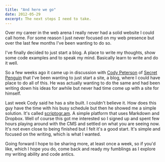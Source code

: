 ```yaml
---
title: "And here we go"
date: 2012-05-29
excerpt: The next steps I need to take.
---
```


Over my career in the web arena I really never had a solid website I could call home. For some reason I just never focused on my web presence but over the last few months I've been wanting to do so.

I've finally decided to just start a blog. A place to write my thoughts, show some code examples and to speak my mind. Basically learn to write and do it well.

So a few weeks ago it came up in discussion with [Cody Peterson](http://blog.codyjamespeterson.com) of [Secret Penguin](http://secretpenguin.com) that I've been wanting to just start a site, a blog, where I could have place to do all of this. He was actually wanting to do the same and had been writing down his ideas for awhile but never had time come up with a site for himself.

Last week Cody said he has a site built. I couldn't believe it. How does this guy have the time with his busy schedule but then he showed me a simple solution. It's called [scriptogr.am](http://scriptogr.am). A simple platform that uses Markdown and Dropbox. Well of course this got me interested so I signed up and spent few hours playing around with the CMS and settled on what you are seeing now. It's not even close to being finished but I felt it's a good start. It's simple and focused on the writing, which is what I wanted.

Going forward I hope to be sharing more, at least once a week, so if you'd like, which I hope you do, come back and ready my fumblings as I explore my writing ability and code antics.
